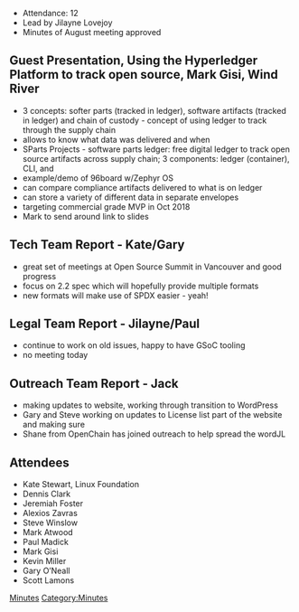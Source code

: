   - Attendance: 12
  - Lead by Jilayne Lovejoy
  - Minutes of August meeting approved

## Guest Presentation, Using the Hyperledger Platform to track open source, Mark Gisi, Wind River

  - 3 concepts: softer parts (tracked in ledger), software artifacts
    (tracked in ledger) and chain of custody - concept of using ledger
    to track through the supply chain
  - allows to know what data was delivered and when
  - SParts Projects - software parts ledger: free digital ledger to
    track open source artifacts across supply chain; 3 components:
    ledger (container), CLI, and
  - example/demo of 96board w/Zephyr OS
  - can compare compliance artifacts delivered to what is on ledger
  - can store a variety of different data in separate envelopes
  - targeting commercial grade MVP in Oct 2018
  - Mark to send around link to slides

## Tech Team Report - Kate/Gary

  - great set of meetings at Open Source Summit in Vancouver and good
    progress
  - focus on 2.2 spec which will hopefully provide multiple formats
  - new formats will make use of SPDX easier - yeah\!

## Legal Team Report - Jilayne/Paul

  - continue to work on old issues, happy to have GSoC tooling
  - no meeting today

## Outreach Team Report - Jack

  - making updates to website, working through transition to WordPress
  - Gary and Steve working on updates to License list part of the
    website and making sure
  - Shane from OpenChain has joined outreach to help spread the wordJL

## Attendees

  - Kate Stewart, Linux Foundation
  - Dennis Clark
  - Jeremiah Foster
  - Alexios Zavras
  - Steve Winslow
  - Mark Atwood
  - Paul Madick
  - Mark Gisi
  - Kevin Miller
  - Gary O’Neall
  - Scott Lamons

[Minutes](Category:General "wikilink")
[Category:Minutes](Category:Minutes "wikilink")

